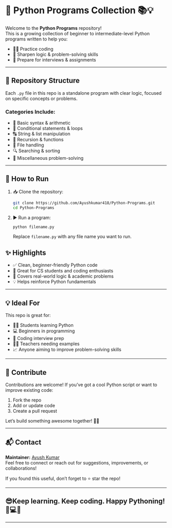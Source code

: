 # 🐍 Python Programs Collection 📚💡

Welcome to the **Python Programs** repository!  
This is a growing collection of beginner to intermediate-level Python programs written to help you:

- 👨‍💻 Practice coding
- 🧠 Sharpen logic & problem-solving skills
- 📝 Prepare for interviews & assignments

---

## 📁 Repository Structure

Each `.py` file in this repo is a standalone program with clear logic, focused on specific concepts or problems.

### Categories Include:
- 🔢 Basic syntax & arithmetic
- 🔁 Conditional statements & loops
- 🔠 String & list manipulation
- 📐 Recursion & functions
- 💾 File handling
- 🔍 Searching & sorting
- 🧪 Miscellaneous problem-solving

---

## 🚀 How to Run

1. 📥 Clone the repository:
   ```bash
   git clone https://github.com/Ayushkumar418/Python-Programs.git
   cd Python-Programs
   ```

2. ▶️ Run a program:
   ```bash
   python filename.py
   ```

   Replace `filename.py` with any file name you want to run.

## ✨ Highlights
- ✅ Clean, beginner-friendly Python code
- 📘 Great for CS students and coding enthusiasts
- 🎯 Covers real-world logic & academic problems
- 💡 Helps reinforce Python fundamentals

---

## 💡 Ideal For

This repo is great for:

- 🧑‍🎓 Students learning Python  
- 💻 Beginners in programming  
- 🧪 Coding interview prep  
- 👩‍🏫 Teachers needing examples  
- 📈 Anyone aiming to improve problem-solving skills  

---

## 🤝 Contribute

Contributions are welcome! If you’ve got a cool Python script or want to improve existing code:

1. Fork the repo  
2. Add or update code  
3. Create a pull request  

Let’s build something awesome together! 🔧🔥

---

## 📬 Contact

**Maintainer:** [Ayush Kumar](https://github.com/Ayushkumar418)  
Feel free to connect or reach out for suggestions, improvements, or collaborations!

If you found this useful, don’t forget to ⭐ star the repo!

---

## 😎Keep learning. Keep coding. Happy Pythoning! 🐍💻🚀

---
